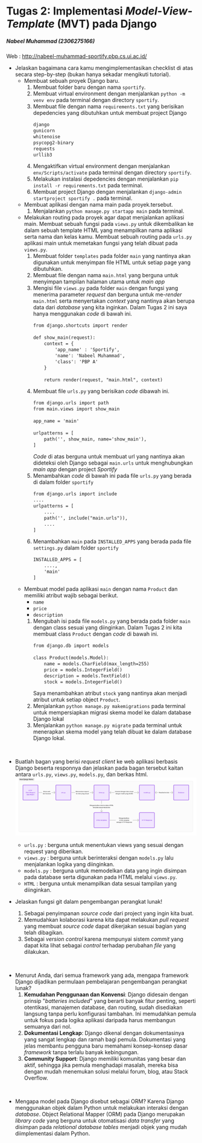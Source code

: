 # Tugas 2: Implementasi *Model-View-Template* (MVT) pada Django
##### Nabeel Muhammad (2306275166)
Web : http://nabeel-muhammad-sportify.pbp.cs.ui.ac.id/
- Jelaskan bagaimana cara kamu mengimplementasikan checklist di atas secara step-by-step (bukan hanya sekadar mengikuti tutorial).
    - Membuat sebuah proyek Django baru.
        1. Membuat folder baru dengan nama `sportify`.
        2. Membuat virtual environment dengan menjalankan `python -m venv env` pada terminal dengan directory `sportify`.
        3. Membuat file dengan nama `requirements.txt` yang berisikan depedencies yang dibutuhkan untuk membuat project Django
            ```
            django
            gunicorn
            whitenoise
            psycopg2-binary
            requests
            urllib3
            ```
        4. Mengaktifkan virtual environment dengan menjalankan `env/Scripts/activate` pada terminal dengan directory `sportify`.
        5. Melakukan instalasi depedencies dengan menjalankan `pip install -r requirements.txt` pada terminal.
        6. Membuat project Django dengan menjalankan `django-admin startproject sportify .` pada terminal.
    -  Membuat aplikasi dengan nama main pada proyek.tersebut.
        1. Menjalankan ```python manage.py startapp main``` pada terminal.
    - Melakukan routing pada proyek agar dapat menjalankan aplikasi main. Membuat sebuah fungsi pada `views.py` untuk dikembalikan ke dalam sebuah template HTML yang menampilkan nama aplikasi serta nama dan kelas kamu. Membuat sebuah routing pada `urls.py` aplikasi main untuk memetakan fungsi yang telah dibuat pada `views.py`.
        1. Membuat folder `templates` pada folder `main` yang nantinya akan digunakan untuk menyimpan file HTML untuk setiap page yang dibutuhkan.
        2. Membuat file dengan nama `main.html` yang berguna untuk menyimpan tampilan halaman utama untuk *main app*
        3. Mengisi file `views.py` pada folder `main` dengan fungsi yang menerima parameter *request* dan berguna untuk me-*render* `main.html` serta menyertakan *context* yang nantinya akan berupa data dari *database* yang kita inginkan. Dalam Tugas 2 ini saya hanya menggunakan *code* di bawah ini.
            ```
            from django.shortcuts import render

            def show_main(request):
                context = {
                    'app_name' : 'Sportify',
                    'name': 'Nabeel Muhammad',
                    'class': 'PBP A'
                }

                return render(request, "main.html", context)
            ```
        4. Membuat file `urls.py` yang berisikan *code* dibawah ini.
            ```
            from django.urls import path
            from main.views import show_main

            app_name = 'main'

            urlpatterns = [
                path('', show_main, name='show_main'),
            ]
            ```
            *Code* di atas berguna untuk membuat url yang nantinya akan dideteksi oleh Django sebagai `main.urls` untuk menghubungkan *main app* dengan project *Sportify* 
        5. Menambahkan *code* di bawah ini pada file `urls.py` yang berada di dalam folder `sportify` 
            ```
            from django.urls import include
            ....
            urlpatterns = [
                ....
                path('', include("main.urls")),
                ....
            ]
            ```
        6. Menambahkan `main` pada `INSTALLED_APPS` yang berada pada file `settings.py` dalam folder `sportify` 
            ```
            INSTALLED_APPS = [
                ....,
                'main'
            ]
            ```
    - Membuat model pada aplikasi `main` dengan nama `Product` dan memiliki atribut wajib sebagai berikut.
        - `name`
        - `price`
        - `description`
        1. Mengubah isi pada file `models.py` yang berada pada folder `main` dengan class sesuai yang diinginkan. Dalam Tugas 2 ini kita membuat class `Product` dengan *code* di bawah ini.
            ```
            from django.db import models

            class Product(models.Model):
                name = models.CharField(max_length=255)
                price = models.IntegerField()
                description = models.TextField()
                stock = models.IntegerField()
            ```
            Saya menambahkan atribut `stock` yang nantinya akan menjadi atribut untuk setiap object `Product`.
        2. Menjalankan `python manage.py makemigrations` pada terminal untuk mempersiapkan migrasi skema model ke dalam database Django lokal
        3. Menjalankan `python manage.py migrate` pada terminal untuk menerapkan skema model yang telah dibuat ke dalam database Django lokal.
<br/>

- Buatlah bagan yang berisi *request client* ke web aplikasi berbasis Django beserta responnya dan jelaskan pada bagan tersebut kaitan antara `urls.py`, `views.py`, `models.py`, dan berkas html.
    <img src="./Tugas2PBP.png"/>
    - `urls.py` : berguna untuk menentukan views yang sesuai dengan request yang diberikan.
    - `views.py` : berguna untuk berinteraksi dengan `models.py` lalu menjalankan logika yang diinginkan.
    - `models.py` : berguna untuk memodelkan data yang ingin disimpan pada database serta digunakan pada HTML melalui `views.py`.
    - `HTML` : berguna untuk menampilkan data sesuai tampilan yang diinginkan.

- Jelaskan fungsi git dalam pengembangan perangkat lunak!
    1. Sebagai penyimpanan *source code* dari project yang ingin kita buat.
    2. Memudahkan kolaborasi karena kita dapat melakukan *pull request* yang membuat *source code* dapat dikerjakan sesuai bagian yang telah dibagikan.
    3. Sebagai *version control* karena mempunyai sistem *commit* yang dapat kita lihat sebagai *control* terhadap perubahan *file* yang dilakukan.
<br/>

- Menurut Anda, dari semua framework yang ada, mengapa framework Django dijadikan permulaan pembelajaran pengembangan perangkat lunak?
    1. **Kemudahan Penggunaan dan Konvensi**: Django didesain dengan prinsip "*batteries included*" yang berarti banyak fitur penting, seperti otentikasi, manajemen database, dan routing, sudah disediakan langsung tanpa perlu konfigurasi tambahan. Ini memudahkan pemula untuk fokus pada logika aplikasi daripada harus membangun semuanya dari nol.
    2. **Dokumentasi Lengkap**: Django dikenal dengan dokumentasinya yang sangat lengkap dan ramah bagi pemula. Dokumentasi yang jelas membantu pengguna baru memahami konsep-konsep dasar *framework* tanpa terlalu banyak kebingungan.
    3. **Community Support**: Django memiliki komunitas yang besar dan aktif, sehingga jika pemula menghadapi masalah, mereka bisa dengan mudah menemukan solusi melalui forum, blog, atau Stack Overflow.
<br/>

- Mengapa model pada Django disebut sebagai ORM?
    Karena Django menggunakan objek dalam Python untuk melakukan interaksi dengan *database*. Object Relational Mapper (ORM) pada Django merupakan *library code* yang berguna untuk otomatisasi *data transfer* yang disimpan pada *relational database tables* menjadi objek yang mudah diimplementasi dalam Python.